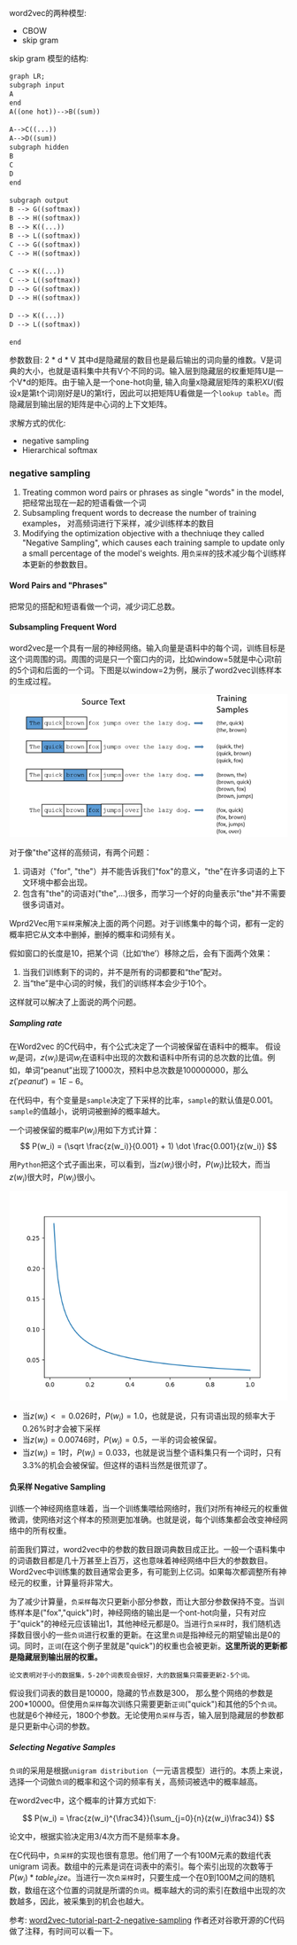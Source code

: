 word2vec的两种模型:
- CBOW
- skip gram


skip gram 模型的结构:

```mermaid
graph LR;
subgraph input
A
end
A((one hot))-->B((sum))

A-->C((...))
A-->D((sum))
subgraph hidden
B
C
D
end

subgraph output
B --> G((softmax))
B --> H((softmax))
B --> K((...))
B --> L((softmax))
C --> G((softmax))
C --> H((softmax))

C --> K((...))
C --> L((softmax))
D --> G((softmax))
D --> H((softmax))

D --> K((...))
D --> L((softmax))

end
```

参数数目: 2 * d * V 
其中d是隐藏层的数目也是最后输出的词向量的维数。V是词典的大小，也就是语料集中共有V个不同的词。输入层到隐藏层的权重矩阵U是一个V*d的矩阵。由于输入是一个one-hot向量, 输入向量x隐藏层矩阵的乘积$XU$(假设x是第t个词)刚好是U的第t行，因此可以把矩阵U看做是一个`lookup table`。而隐藏层到输出层的矩阵是中心词的上下文矩阵。

求解方式的优化:
- negative sampling
- Hierarchical softmax

### negative sampling
1. Treating common word pairs or phrases as single "words" in the model, 把经常出现在一起的短语看做一个词
2. Subsampling frequent words to decrease the number of training examples， 对高频词进行下采样，减少训练样本的数目
3. Modifying the optimization objective with a thechniuqe they called "Negative Sampling", which causes each training sample to update only a small percentage of the model's weights. 用`负采样`的技术减少每个训练样本更新的参数数目。

#### Word Pairs and "Phrases"

把常见的搭配和短语看做一个词，减少词汇总数。

#### Subsampling Frequent Word

word2vec是一个具有一层的神经网络。输入向量是语料中的每个词，训练目标是这个词周围的词。周围的词是只一个窗口内的词，比如window=5就是中心词t前的5个词和后面的一个词。下图是以window=2为例，展示了word2vec训练样本的生成过程。

![](../../images/word2vec_train_samples.png)

对于像"the"这样的高频词，有两个问题：
1. 词语对（"for", "the"）并不能告诉我们"fox"的意义，"the"在许多词语的上下文环境中都会出现。
2. 包含有"the"的词语对("the",...)很多，而学习一个好的向量表示"the"并不需要很多词语对。

Wprd2Vec用`下采样`来解决上面的两个问题。对于训练集中的每个词，都有一定的概率把它从文本中删掉，删掉的概率和词频有关。

假如窗口的长度是10，把某个词（比如‘the’）移除之后，会有下面两个效果：

1. 当我们训练剩下的词的，并不是所有的词都要和“the”配对。
2. 当“the”是中心词的时候，我们的训练样本会少于10个。

这样就可以解决了上面说的两个问题。

##### Sampling rate

在Word2vec 的C代码中，有个公式决定了一个词被保留在语料中的概率。
假设$w_i$是词，$z(w_i)$是词$w_i$在语料中出现的次数和语料中所有词的总次数的比值。例如，单词“peanut”出现了1000次，预料中总次数是100000000，那么$z('peanut')=1E-6$。

在代码中，有个变量是`sample`决定了下采样的比率，`sample`的默认值是0.001。`sample`的值越小，说明词被删掉的概率越大。

一个词被保留的概率$P(w_i)$用如下方式计算：
$$
P(w_i) = (\sqrt \frac{z(w_i)}{0.001} + 1) \dot \frac{0.001}{z(w_i)}
$$

用`Python`把这个式子画出来，可以看到，当$z(w_i)$很小时，$P(w_i)$比较大，而当$z(w_i)$很大时，$P(w_i)$很小。

![](../../images/word2vec_sample_rate.png)

- 当$z(w_i)<=0.026$时，$P(w_i)=1.0$，也就是说，只有词语出现的频率大于0.26%时才会被下采样
- 当$z(w_i)=0.00746$时，$P(w_i)=0.5$，一半的词会被保留。
- 当$z(w_i)=1$时，$P(w_i)=0.033$，也就是说当整个语料集只有一个词时，只有3.3%的机会会被保留。但这样的语料当然是很荒谬了。

####  负采样 Negative Sampling

训练一个神经网络意味着，当一个训练集喂给网络时，我们对所有神经元的权重做微调，使网络对这个样本的预测更加准确。也就是说，每个训练集都会改变神经网络中的所有权重。

前面我们算过，word2vec中的参数的数目跟词典数目成正比。一般一个语料集中的词语数目都是几十万甚至上百万，这也意味着神经网络中巨大的参数数目。Word2vec中训练集的数目通常会更多，有可能到上亿词。如果每次都调整所有神经元的权重，计算量将非常大。

为了减少计算量，`负采样`每次只更新小部分参数，而让大部分参数保持不变。当训练样本是("fox","quick")时，神经网络的输出是一个ont-hot向量，只有对应于"quick"的神经元应该输出1，其他神经元都是0。当进行`负采样`时，我们随机选择数目很小的一些`负词`进行权重的更新。在这里`负词`是指神经元的期望输出是0的词。同时，`正词`(在这个例子里就是"quick")的权重也会被更新。**这里所说的更新都是隐藏层到输出层的权重。**

    论文表明对于小的数据集，5-20个词表现会很好，大的数据集只需要更新2-5个词。

假设我们词表的数目是10000，隐藏的节点数是300， 那么整个网络的参数是200*10000。但使用`负采样`每次训练只需要更新`正词`("quick")和其他的5个`负词`。也就是6个神经元，1800个参数。无论使用`负采样`与否，输入层到隐藏层的参数都是只更新中心词的参数。

##### Selecting Negative Samples

`负词`的采用是根据`unigram distribution`（一元语言模型）进行的。本质上来说，选择一个词做`负词`的概率和这个词的频率有关，高频词被选中的概率越高。

在word2vec中，这个概率的计算方式如下:

$$
P(w_i) = \frac{z(w_i)^{\frac34}}{\sum_{j=0}{n}(z(w_i)\frac34)}
$$

论文中，根据实验决定用3/4次方而不是频率本身。

在C代码中，`负采样`的实现也很有意思。他们用了一个有100M元素的数组代表unigram 词表。数组中的元素是词在词表中的索引。每个索引出现的次数等于$P(w_i)*table_size$。当进行一次`负采样`时，只要生成一个在0到100M之间的随机数，数组在这个位置的词就是所谓的`负词`。概率越大的词的索引在数组中出现的次数越多，因此，被采集到的机会也越大。

参考:
    [word2vec-tutorial-part-2-negative-sampling](http://mccormickml.com/2017/01/11/word2vec-tutorial-part-2-negative-sampling/)
    作者还对谷歌开源的C代码做了注释，有时间可以看一下。